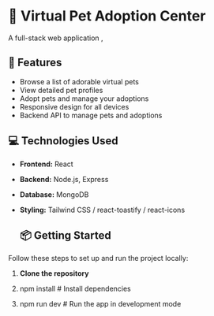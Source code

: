 # 🐾 Virtual Pet Adoption Center

A full-stack web application ,

## 🚀 Features

- Browse a list of adorable virtual pets
- View detailed pet profiles
- Adopt pets and manage your adoptions
- Responsive design for all devices
- Backend API to manage pets and adoptions

## 💻 Technologies Used

- **Frontend:** React 
- **Backend:** Node.js, Express 
- **Database:** MongoDB 
- **Styling:** Tailwind CSS / react-toastify / react-icons

  ## 📦 Getting Started

Follow these steps to set up and run the project locally:

1. **Clone the repository**

2. npm install  # Install dependencies

3. npm run dev # Run the app in development mode



